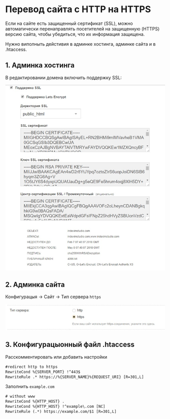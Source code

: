 # Перевод сайта с HTTP на HTTPS

Если на сайте есть защищенный сертификат (SSL), можно автоматически перенаправлять посетителей на защищенную (HTTPS) версию сайта, чтобы убедиться, что их информация защищена.

Нужно виполныть дейстивия в админке хостинга, админке сайта и в .htaccess.

## 1. Админка хостинга

В редактировании домена включить поддержку SSL:

![](1.jpg)

## 2. Админка сайта

Конфигурацыя -> Сайт -> Тип сервера  `https`

![](2.jpg)

## 3. Конфигурацыонный файл .htaccess

Расскомментировать или добавить настройки

```
#redirect http to https
RewriteCond %{SERVER_PORT} !^443$
RewriteRule .* https://%{SERVER_NAME}%{REQUEST_URI} [R=301,L]
```

Заполнить `example.com`

```
# without www
RewriteCond %{HTTP_HOST} .
RewriteCond %{HTTP_HOST} !^example\.com [NC]
RewriteRule (.*) https://example.com/$1 [R=301,L]
```
